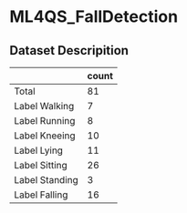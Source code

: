 # ML4QS_FallDetection

## Dataset Descripition
|                | count |
| :------------- | :---- |
| Total          | 81    |
| Label Walking  | 7     |
| Label Running  | 8     |
| Label Kneeing  | 10    |
| Label Lying    | 11    |
| Label Sitting  | 26    |
| Label Standing | 3     |
| Label Falling  | 16    |
